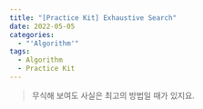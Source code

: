 ```yaml
---
title: "[Practice Kit] Exhaustive Search"
date: 2022-05-05
categories:
  - "'Algorithm'"
tags:
  - Algorithm
  - Practice Kit
---
```


> 무식해 보여도 사실은 최고의 방법일 때가 있지요.
